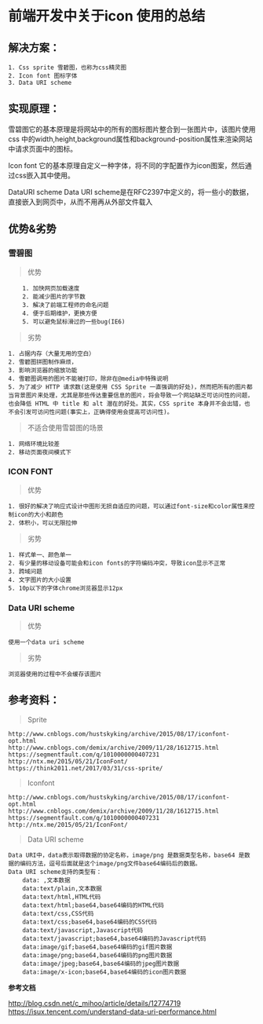 # 前端开发中关于icon 使用的总结

## 解决方案：
	1. Css sprite 雪碧图，也称为css精灵图
	2. Icon font 图标字体
	3. Data URI scheme
	
	
## 实现原理：

雪碧图它的基本原理是将网站中的所有的图标图片整合到一张图片中，该图片使用css 中的width,height,background属性和background-position属性来渲染网站中请求页面中的图标。

Icon font 它的基本原理自定义一种字体，将不同的字配置作为icon图案，然后通过css嵌入其中使用。 
 
DataURI scheme	Data URI scheme是在RFC2397中定义的，将一些小的数据，直接嵌入到网页中，从而不用再从外部文件载入


## 优势&劣势

### 雪碧图

> 优势

 		1. 加快网页加载速度
		2. 能减少图片的字节数
		3. 解决了前端工程师的命名问题
		4. 便于后期维护，更换方便
		5. 可以避免鼠标滑过的一些bug(IE6)
>  劣势
		
	1. 占据内存（大量无用的空白）
    2. 雪碧图拼图制作麻烦，
    3. 影响浏览器的缩放功能
	4. 雪碧图调用的图片不能被打印，除非在@media中特殊说明
	5. 为了减少 HTTP 请求数(这是使用 CSS Sprite 一直强调的好处)，然而把所有的图片都当背景图片来处理，尤其是那些传达重要信息的图片，将会导致一个网站缺乏可访问性的问题，也会降低 HTML 中 title 和 alt 潜在的好处。其实，CSS sprite 本身并不会出错，也不会引发可访问性问题(事实上，正确得使用会提高可访问性)。
> 不适合使用雪碧图的场景

    1. 网络环境比较差
	2. 移动页面夜间模式下


### ICON FONT

> 优势 

    1. 很好的解决了响应式设计中图形无损自适应的问题，可以通过font-size和color属性来控制icon的大小和颜色
    2. 体积小，可以无限拉伸

> 劣势

    1. 样式单一、颜色单一
	2. 有少量的移动设备可能会和icon fonts的字符编码冲突，导致icon显示不正常
	3. 跨域问题
	4. 文字图片的大小设置
	5. 10p以下的字体chrome浏览器显示12px

### Data URI scheme

> 优势

    使用一个data uri scheme
> 劣势

    浏览器使用的过程中不会缓存该图片

## 参考资料：

> Sprite

```
http://www.cnblogs.com/hustskyking/archive/2015/08/17/iconfont-opt.html
http://www.cnblogs.com/demix/archive/2009/11/28/1612715.html
https://segmentfault.com/q/1010000000407231
http://ntx.me/2015/05/21/IconFont/
https://think2011.net/2017/03/31/css-sprite/
```

> Iconfont

```
http://www.cnblogs.com/hustskyking/archive/2015/08/17/iconfont-opt.html
http://www.cnblogs.com/demix/archive/2009/11/28/1612715.html
https://segmentfault.com/q/1010000000407231
http://ntx.me/2015/05/21/IconFont/
```

> Data URI scheme

```
Data URI中，data表示取得数据的协定名称，image/png 是数据类型名称，base64 是数据的编码方法，逗号后面就是这个image/png文件base64编码后的数据。
Data URI scheme支持的类型有：
    data: ,文本数据
    data:text/plain,文本数据
    data:text/html,HTML代码
    data:text/html;base64,base64编码的HTML代码
    data:text/css,CSS代码
    data:text/css;base64,base64编码的CSS代码
    data:text/javascript,Javascript代码
    data:text/javascript;base64,base64编码的Javascript代码
    data:image/gif;base64,base64编码的gif图片数据
    data:image/png;base64,base64编码的png图片数据
    data:image/jpeg;base64,base64编码的jpeg图片数据
    data:image/x-icon;base64,base64编码的icon图片数据
```

**参考文档**

http://blog.csdn.net/c_mihoo/article/details/12774719
https://isux.tencent.com/understand-data-uri-performance.html
